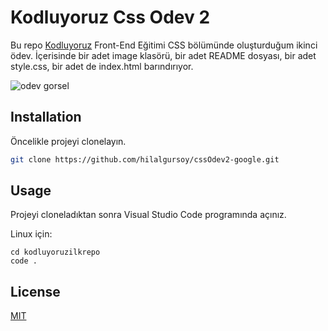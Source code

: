 # Kodluyoruz Css Odev 2
Bu repo [Kodluyoruz]("https://kodluyoruz.org") Front-End Eğitimi CSS bölümünde oluşturduğum ikinci ödev. İçerisinde bir adet image klasörü, bir adet README dosyası, bir adet style.css, bir adet de index.html barındırıyor.

![odev gorsel](/img/odev2-google.jpg)

## Installation
Öncelikle projeyi clonelayın.
```bash
git clone https://github.com/hilalgursoy/cssOdev2-google.git
```

## Usage

Projeyi cloneladıktan sonra Visual Studio Code programında açınız.

Linux için:
```linux
cd kodluyoruzilkrepo 
code .
```

## License

[MIT](https://choosealicense.com/licenses/mit/)